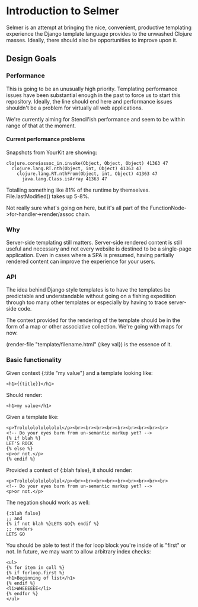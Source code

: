 # Introduction to Selmer

Selmer is an attempt at bringing the nice, convenient, productive templating experience the Django template language provides to the unwashed Clojure masses. Ideally, there should also be opportunities to improve upon it.

## Design Goals

### Performance

This is going to be an unusually high priority. Templating performance issues have been substantial enough in the past to force us to start this repository. Ideally, the line should end here and performance issues shouldn't be a problem for virtually all web applications.

We're currently aiming for Stencil'ish performance and seem to be within range of that at the moment.

#### Current performance problems

Snapshots from YourKit are showing:

    clojure.core$assoc_in.invoke(Object, Object, Object) 41363 47
      clojure.lang.RT.nth(Object, int, Object) 41363 47
        clojure.lang.RT.nthFrom(Object, int, Object) 41363 47
          java.lang.Class.isArray 41363 47

Totalling something like 81% of the runtime by themselves. File.lastModified() takes up 5-8%.

Not really sure what's going on here, but it's all part of the FunctionNode->for-handler->render/assoc chain.

### Why

Server-side templating still matters. Server-side rendered content is still useful and necessary and not every website is destined to be a single-page application. Even in cases where a SPA is presumed, having partially rendered content can improve the experience for your users.

### API

The idea behind Django style templates is to have the templates be predictable and understandable without going on a fishing expedition through too many other templates or especially by having to trace server-side code.

The context provided for the rendering of the template should be in the form of a map or other associative collection. We're going with maps for now.

(render-file "template/filename.html" {:key val}) is the essence of it.

### Basic functionality

Given context {:title "my value"} and a template looking like:

    <h1>{{title}}</h1>

Should render:

    <h1>my value</h1>

Given a template like:

    <p>Trolololololololol</p><br><br><br><br><br><br><br><br><br>
    <!-- Do your eyes burn from un-semantic markup yet? -->
    {% if blah %}
    LET'S ROCK
    {% else %}
    <p>or not.</p>
    {% endif %}

Provided a context of {:blah false}, it should render:

    <p>Trolololololololol</p><br><br><br><br><br><br><br><br><br>
    <!-- Do your eyes burn from un-semantic markup yet? -->
    <p>or not.</p>

The negation should work as well:

    {:blah false}
    ;; and
    {% if not blah %}LETS GO{% endif %}
    ;; renders
    LETS GO

You should be able to test if the for loop block you're inside of is "first" or not. In future, we may want to allow arbitrary index checks:

    <ul>
    {% for item in coll %}
    {% if forloop.first %}
    <h1>Beginning of list</h1>
    {% endif %}
    <li>WHEEEEEE</li>
    {% endfor %}
    </ul>
